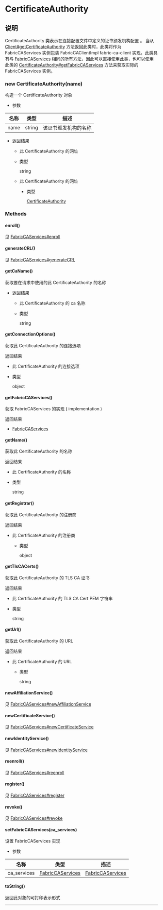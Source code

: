 # CertificateAuthority

## 说明

CertificateAuthority 类表示在连接配置文件中定义的证书颁发机构配置 。 当从 [Client#getCertificateAuthority](https://hyperledger.github.io/fabric-sdk-node/release-1.4/Client.html#getCertificateAuthority) 方法返回此类时，此类将作为 FabricCAServices 实例包装 FabricCAClientImpl fabric-ca-client 实现。此类具有与 [FabricCAServices](https://hyperledger.github.io/fabric-sdk-node/release-1.4/FabricCAServices.html) 相同的所有方法，因此可以直接使用此类，也可以使用此类的 [CertificateAuthority#getFabricCAServices](https://hyperledger.github.io/fabric-sdk-node/release-1.4/CertificateAuthority.html#getFabricCAServices) 方法来获取实际的 FabricCAServices 实例。

### new CertificateAuthority(name)

构造一个 CertificateAuthority 对象

- 参数

| 名称 | 类型   | 描述                 |
| ---- | ------ | -------------------- |
| name | string | 该证书颁发机构的名称 |

- 返回结果

  - 此 CertificateAuthority 的网址

  - 类型

    string

  - 此 CertificateAuthority 的网址

    - 类型

      [CertificateAuthority](https://hyperledger.github.io/fabric-sdk-node/release-1.4/CertificateAuthority.html)

### Methods

#### enroll()

见 [FabricCAServices#enroll](https://hyperledger.github.io/fabric-sdk-node/release-1.4/FabricCAServices.html#enroll)

#### generateCRL()

见 [FabricCAServices#generateCRL](https://hyperledger.github.io/fabric-sdk-node/release-1.4/FabricCAServices.html#generateCRL)

#### getCaName()

获取要在请求中使用的此 CertificateAuthority 的名称

- 返回结果

  - 此 CertificateAuthority 的 ca 名称

  - 类型

    string

#### getConnectionOptions()

获取此 CertificateAuthority 的连接选项

返回结果

- 此 CertificateAuthority 的连接选项

- 类型

  object

#### getFabricCAServices()

获取 FabricCAServices 的实现 ( implementation )

返回结果

- [FabricCAServices](https://hyperledger.github.io/fabric-sdk-node/release-1.4/FabricCAServices.html)

#### getName()

获取此 CertificateAuthority 的名称

返回结果

- 此 CertificateAuthority 的名称

- 类型

  string

#### getRegistrar()

获取此 CertificateAuthority 的注册商

返回结果

- 此 CertificateAuthority 的注册商

  - 类型

    object

#### getTlsCACerts()

获取此 CertificateAuthority 的 TLS CA 证书

返回结果

- 此 CertificateAuthority 的 TLS CA Cert PEM 字符串

- 类型

  string

#### getUrl()

获取此 CertificateAuthority 的 URL

返回结果

- 此 CertificateAuthority 的 URL

  - 类型

    string

#### newAffiliationService()

见 [FabricCAServices#newAffiliationService](https://hyperledger.github.io/fabric-sdk-node/release-1.4/FabricCAServices.html#newAffiliationService)

#### newCertificateService()

见 [FabricCAServices#newCertificateService](https://hyperledger.github.io/fabric-sdk-node/release-1.4/FabricCAServices.html#newCertificateService)

#### newIdentityService()

见 [FabricCAServices#newIdentityService](https://hyperledger.github.io/fabric-sdk-node/release-1.4/FabricCAServices.html#newIdentityService)

#### reenroll()

见 [FabricCAServices#reenroll](https://hyperledger.github.io/fabric-sdk-node/release-1.4/FabricCAServices.html#reenroll)

#### register()

见 [FabricCAServices#register](https://hyperledger.github.io/fabric-sdk-node/release-1.4/FabricCAServices.html#register)

#### revoke()

见 [FabricCAServices#revoke](https://hyperledger.github.io/fabric-sdk-node/release-1.4/FabricCAServices.html#revoke)

#### setFabricCAServices(ca_services)

设置 FabricCAServices 实现

- 参数

| 名称        | 类型                                                                                                | 描述                                                                                                |
| ----------- | --------------------------------------------------------------------------------------------------- | --------------------------------------------------------------------------------------------------- |
| ca_services | [FabricCAServices](https://hyperledger.github.io/fabric-sdk-node/release-1.4/FabricCAServices.html) | [FabricCAServices](https://hyperledger.github.io/fabric-sdk-node/release-1.4/FabricCAServices.html) |

#### toString()

返回此对象的可打印表示形式

---
